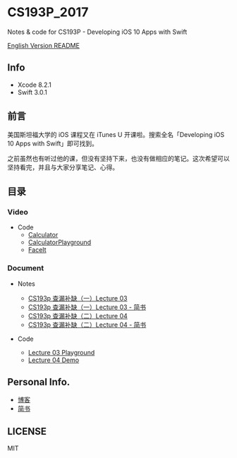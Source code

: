 # CS193P_2017

Notes &amp; code for CS193P - Developing iOS 10 Apps with Swift

[English Version README](README.md)

## Info

- Xcode 8.2.1
- Swift 3.0.1

## 前言

美国斯坦福大学的 iOS 课程又在 iTunes U 开课啦。搜索全名「Developing iOS 10 Apps with Swift」即可找到。

之前虽然也有听过他的课，但没有坚持下来，也没有做相应的笔记。这次希望可以坚持看完，并且与大家分享笔记、心得。

## 目录

### Video

- Code
  - [Calculator](/Calculator/)
  - [CalculatorPlayground](/CalculatorPlayground.playground/)
  - [FaceIt](/FaceIt)

### Document

- Notes
  - [CS193p 查漏补缺（一）Lecture 03](/Lecture03/)
  - [CS193p 查漏补缺（一）Lecture 03 - 简书](http://www.jianshu.com/p/95cb7f051792)
  - [CS193p 查漏补缺（二）Lecture 04](/Lecture04/)
  - [CS193p 查漏补缺（二）Lecture 04 - 简书](http://www.jianshu.com/p/b850e8d99316)

- Code
  - [Lecture 03 Playground](/Lecture03/)
  - [Lecture 04 Demo](/Lecture04/)

## Personal Info.

- [博客](http://maimieng.com)
- [简书](http://www.jianshu.com/u/b88081164fe8)

## LICENSE

MIT
